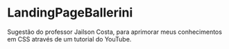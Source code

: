 # LandingPageBallerini
 Sugestão do professor Jailson Costa, para aprimorar meus conhecimentos em CSS através de um tutorial do YouTube.

